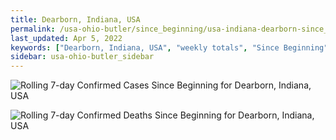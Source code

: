 ```yaml
---
title: Dearborn, Indiana, USA
permalink: /usa-ohio-butler/since_beginning/usa-indiana-dearborn-since_beginning.html
last_updated: Apr 5, 2022
keywords: ["Dearborn, Indiana, USA", "weekly totals", "Since Beginning"]
sidebar: usa-ohio-butler_sidebar
---
```


![Rolling 7-day Confirmed Cases Since Beginning for Dearborn, Indiana, USA](/covid_tracker/images/graphs/usa-indiana-dearborn-rolling_7_days_confirmed-since_beginning_graph.png)

![Rolling 7-day Confirmed Deaths Since Beginning for Dearborn, Indiana, USA](/covid_tracker/images/graphs/usa-indiana-dearborn-rolling_7_days_deaths-since_beginning_graph.png)
